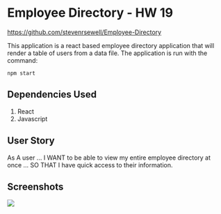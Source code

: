 # Employee Directory - HW 19
https://github.com/stevenrsewell/Employee-Directory

This application is a react based employee directory application that will render a table of users from a data file. The application is run with the command:

`npm start`

## Dependencies Used
<ol>
<li>React</li>
<li>Javascript</li>
</ol>

## User Story
As A user ... I WANT to be able to view my entire employee directory at once ... SO THAT I have quick access to their information.

## Screenshots
<img src="Developer-Profile-Generator-Screenshot.gif">